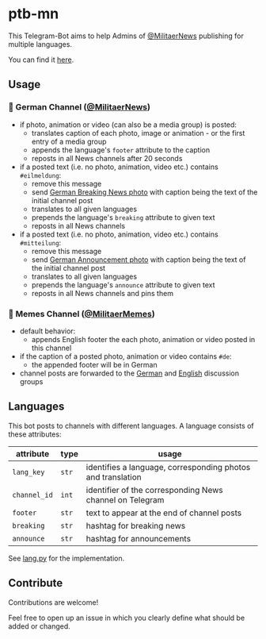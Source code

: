 # ptb-mn
This Telegram-Bot aims to help Admins of [@MilitaerNews](channel-de) publishing for multiple languages.

You can find it [here](bot).

## Usage

### 🔰 German Channel ([@MilitaerNews](channel-de))

* if photo, animation or video (can also be a media group) is posted:
  * translates caption of each photo, image or animation - or the first entry of a media group
  * appends the language's ```footer``` attribute to the caption
  * reposts in all News channels after 20 seconds
* if a posted text (i.e. no photo, animation, video etc.) contains ```#eilmeldung```:
  * remove this message
  * send [German Breaking News photo](/res/breaking/mn-breaking-de.png) with caption being the text of the initial channel post
  * translates to all given languages
  * prepends the language's ```breaking``` attribute to given text
  * reposts in all News channels
* if a posted text (i.e. no photo, animation, video etc.) contains ```#mitteilung```:
  * remove this message
  * send [German Announcement photo](/res/announce/mn-announce-de.png) with caption being the text of the initial channel post
  * translates to all given languages
  * prepends the language's ```announce``` attribute to given text
  * reposts in all News channels and pins them

### 🔰 Memes Channel ([@MilitaerMemes](memes))

* default behavior:
  * appends English footer the each photo, animation or video posted in this channel
* if the caption of a posted photo, animation or video contains ```#de```:
  * the appended footer will be in German
* channel posts are forwarded to the [German](chat-de) and [English](chat-en) discussion groups


## Languages

This bot posts to channels with different languages. A language consists of these attributes:

|attribute|type|usage|
| --- | --- | --- |
|```lang_key```|```str```|identifies a language, corresponding photos and translation|
|```channel_id```|```int```|identifier of the corresponding News channel on Telegram|
|```footer```|```str```|text to appear at the end of channel posts|
|```breaking```|```str```|hashtag for breaking news|
|```announce```|```str```|hashtag for announcements|

See [lang.py](/lang.py) for the implementation.

## Contribute

Contributions are welcome!

Feel free to open up an issue in which you clearly define what should be added or changed.


[bot]: https://t.me/militaernews_posting_bot
[memes]: https://t.me/MilitaerMemes
[chat-de]: https://t.me/MNChat
[chat-en]: https://t.me/MilitaryChatEN
[channel-de]: https://t.me/MilitaerNews